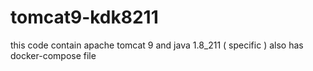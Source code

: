 # tomcat9-kdk8211
this code contain apache tomcat 9  and java 1.8_211 ( specific ) also has docker-compose file
